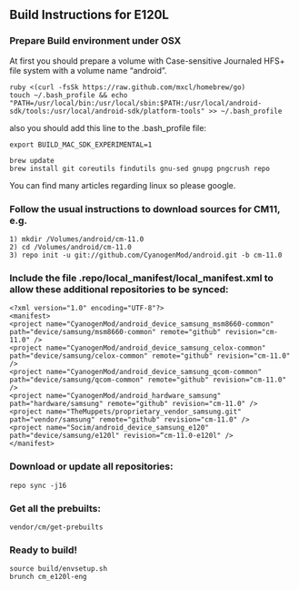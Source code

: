 ## Build Instructions for E120L

### Prepare Build environment under OSX

At first you should prepare a volume with Case-sensitive Journaled HFS+ file system with a volume name “android”.

```
ruby <(curl -fsSk https://raw.github.com/mxcl/homebrew/go)
touch ~/.bash_profile && echo "PATH=/usr/local/bin:/usr/local/sbin:$PATH:/usr/local/android-sdk/tools:/usr/local/android-sdk/platform-tools" >> ~/.bash_profile
```

also you should add this line to the .bash_profile file:
```
export BUILD_MAC_SDK_EXPERIMENTAL=1
```
```
brew update
brew install git coreutils findutils gnu-sed gnupg pngcrush repo
```

You can find many articles regarding linux so please google.


### Follow the usual instructions to download sources for CM11, e.g.
```
1) mkdir /Volumes/android/cm-11.0
2) cd /Volumes/android/cm-11.0
3) repo init -u git://github.com/CyanogenMod/android.git -b cm-11.0
```

### Include the file .repo/local_manifest/local_manifest.xml to allow these additional repositories to be synced:
```
<?xml version="1.0" encoding="UTF-8"?>
<manifest>
<project name="CyanogenMod/android_device_samsung_msm8660-common" path="device/samsung/msm8660-common" remote="github" revision="cm-11.0" />
<project name="CyanogenMod/android_device_samsung_celox-common" path="device/samsung/celox-common" remote="github" revision="cm-11.0" />
<project name="CyanogenMod/android_device_samsung_qcom-common" path="device/samsung/qcom-common" remote="github" revision="cm-11.0" />
<project name="CyanogenMod/android_hardware_samsung" path="hardware/samsung" remote="github" revision="cm-11.0" />
<project name="TheMuppets/proprietary_vendor_samsung.git" path="vendor/samsung" remote="github" revision="cm-11.0" />
<project name="Socim/android_device_samsung_e120" path="device/samsung/e120l" revision=“cm-11.0-e120l" />
</manifest>
```


### Download or update all repositories:
```
repo sync -j16   
```



### Get all the prebuilts:
```
vendor/cm/get-prebuilts
```

### Ready to build!
```
source build/envsetup.sh
brunch cm_e120l-eng
```

